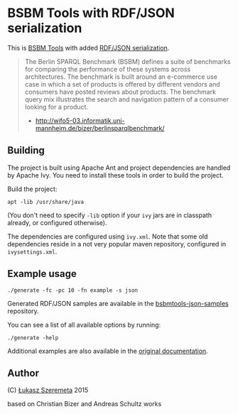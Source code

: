 # BSBM Tools with RDF/JSON serialization

This is [BSBM Tools](http://sourceforge.net/projects/bsbmtools/) with added [RDF/JSON serialization](http://www.w3.org/2009/12/rdf-ws/papers/ws02).

> The Berlin SPARQL Benchmark (BSBM) defines a suite of benchmarks for comparing the performance of these systems across architectures. The benchmark is built around an e-commerce use case in which a set of products is offered by different vendors and consumers have posted reviews about products. The benchmark query mix illustrates the search and navigation pattern of a consumer looking for a product.
> - http://wifo5-03.informatik.uni-mannheim.de/bizer/berlinsparqlbenchmark/

## Building

The project is built using Apache Ant and project dependencies are handled by Apache Ivy. You need to install these tools in order to build the project.

Build the project:

```
apt -lib /usr/share/java
```

(You don't need to specify `-lib` option if your `ivy` jars are in classpath already, or configured otherwise).

The dependencies are configured using `ivy.xml`. Note that some old dependencies reside in a not very popular maven repository, configured in `ivysettings.xml`.


## Example usage

```
./generate -fc -pc 10 -fn example -s json
```

Generated RDF/JSON samples are available in the [bsbmtools-json-samples](https://github.com/lszeremeta/bsbmtools-json-samples) repository.

You can see a list of all available options by running:

```
./generate -help
```

Additional examples are also available in the [original documentation](http://wifo5-03.informatik.uni-mannheim.de/bizer/berlinsparqlbenchmark/spec/BenchmarkRules/index.html#datagenerator).

## Author

(C) [Łukasz Szeremeta](https://github.com/lszeremeta) 2015

based on Christian Bizer and Andreas Schultz works
